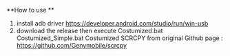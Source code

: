 **How to use **
1. install adb driver https://developer.android.com/studio/run/win-usb
2. download the release then execute Costumized.bat Costumized_Simple.bat
Costumized SCRCPY from original Github page : https://github.com/Genymobile/scrcpy
